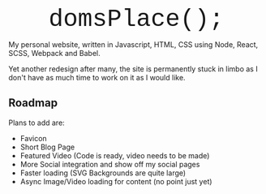 <p align="center"><font size="24" face=" ms pgothic,courier new,lucida consolas,monospace">domsPlace(); </font></p>

My personal website, written in Javascript, HTML, CSS using Node, React, SCSS, Webpack and Babel.

Yet another redesign after many, the site is permanently stuck in limbo as I don't have as much time to work on it as I would like.

## Roadmap
Plans to add are:

 - Favicon
 - Short Blog Page
 - Featured Video (Code is ready, video needs to be made)
 - More Social integration and show off my social pages
 - Faster loading (SVG Backgrounds are quite large)
 - Async Image/Video loading for content (no point just yet)